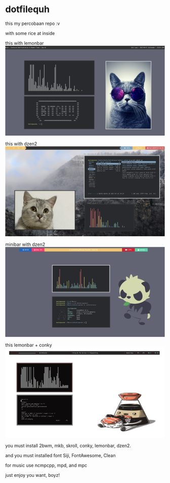 # dotfilequh
this my percobaan repo :v

with some rice at inside

this with lemonbar
![lemonbar](https://github.com/Dante08/dotfilequh/blob/master/2017-08-07-233345_1366x768_scrot.png)

this with dzen2
![dzen2](https://github.com/Dante08/dotfilequh/blob/master/2017-07-16-215224_1366x768_scrot.png)

minibar with dzen2
![minibar](https://github.com/Dante08/dotfilequh/blob/master/2017-07-30-105317_1366x768_scrot.png)

this lemonbar + conky
![kek](https://github.com/Dante08/dotfilequh/blob/master/2017-10-06-041152_1366x768_scrot.png)

you must install 2bwm, mkb, skroll, conky, lemonbar, dzen2.

and you must installed font Siji, FontAwesome, Clean

for music use ncmpcpp, mpd, and mpc

just enjoy you want, boyz!
